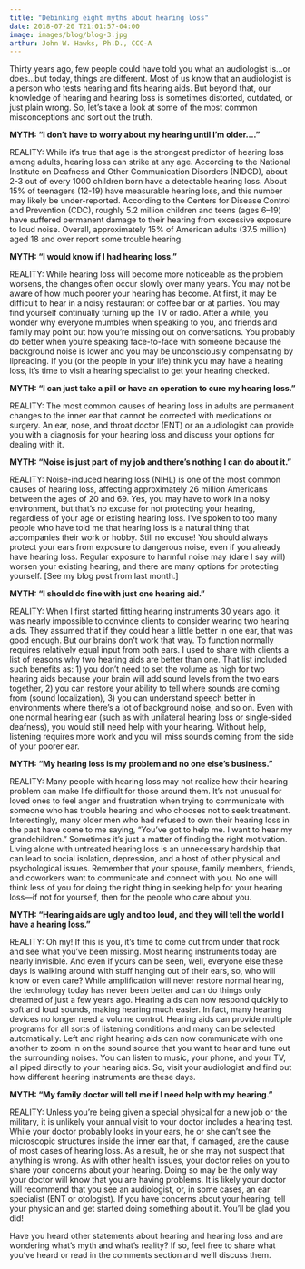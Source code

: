```yaml
---
title: "Debinking eight myths about hearing loss"
date: 2018-07-20 T21:01:57-04:00
image: images/blog/blog-3.jpg
arthur: John W. Hawks, Ph.D., CCC-A
---
```


Thirty years ago, few people could have told you what an audiologist is…or does…but today, things are different. Most of us know that an audiologist is a person who tests hearing and fits hearing aids. But beyond that, our knowledge of hearing and hearing loss is sometimes distorted, outdated, or just plain wrong. So, let’s take a look at some of the most common misconceptions and sort out the truth.
 
 
**MYTH: “I don’t have to worry about my hearing until I’m older….”**
 
REALITY: While it’s true that age is the strongest predictor of hearing loss among adults, hearing loss can strike at any age. According to the National Institute on Deafness and Other Communication Disorders (NIDCD), about 2-3 out of every 1000 children born have a detectable hearing loss. About 15% of teenagers (12-19) have measurable hearing loss, and this number may likely be under-reported.  According to the Centers for Disease Control and Prevention (CDC), roughly 5.2 million children and teens (ages 6–19) have suffered permanent damage to their hearing from excessive exposure to loud noise. Overall, approximately 15% of American adults (37.5 million) aged 18 and over report some trouble hearing.

**MYTH: “I would know if I had hearing loss.”**
 
REALITY: While hearing loss will become more noticeable as the problem worsens, the changes often occur slowly over many years. You may not be aware of how much poorer your hearing has become. At first, it may be difficult to hear in a noisy restaurant or coffee bar or at parties. You may find yourself continually turning up the TV or radio. After a while, you wonder why everyone mumbles when speaking to you, and friends and family may point out how you’re missing out on conversations. You probably do better when you’re speaking face-to-face with someone because the background noise is lower and you may be unconsciously compensating by lipreading. If you (or the people in your life) think you may have a hearing loss, it’s time to visit a hearing specialist to get your hearing checked.
 
**MYTH: “I can just take a pill or have an operation to cure my hearing loss.”**
 
REALITY: The most common causes of hearing loss in adults are permanent changes to the inner ear that cannot be corrected with medications or surgery. An ear, nose, and throat doctor (ENT) or an audiologist can provide you with a diagnosis for your hearing loss and discuss your options for dealing with it.
 
**MYTH: “Noise is just part of my job and there’s nothing I can do about it.”**
 
REALITY: Noise-induced hearing loss (NIHL) is one of the most common causes of hearing loss, affecting approximately 26 million Americans between the ages of 20 and 69. Yes, you may have to work in a noisy environment, but that’s no excuse for not protecting your hearing, regardless of your age or existing hearing loss. I’ve spoken to too many people who have told me that hearing loss is a natural thing that accompanies their work or hobby. Still no excuse! You should always protect your ears from exposure to dangerous noise, even if you already have hearing loss. Regular exposure to harmful noise may (dare I say will) worsen your existing hearing, and there are many options for protecting yourself.  [See my blog post from last month.]

**MYTH: “I should do fine with just one hearing aid.”**
 
REALITY: When I first started fitting hearing instruments 30 years ago, it was nearly impossible to convince clients to consider wearing two hearing aids. They assumed that if they could hear a little better in one ear, that was good enough. But our brains don’t work that way. To function normally requires relatively equal input from both ears. I used to share with clients a list of reasons why two hearing aids are better than one. That list included such benefits as: 1) you don’t need to set the volume as high for two hearing aids because your brain will add sound levels from the two ears together, 2) you can restore your ability to tell where sounds are coming from (sound localization), 3) you can understand speech better in environments where there’s a lot of background noise, and so on. Even with one normal hearing ear (such as with unilateral hearing loss or single-sided deafness), you would still need help with your hearing. Without help, listening requires more work and you will miss sounds coming from the side of your poorer ear.
 
**MYTH: “My hearing loss is my problem and no one else’s business.”**
 
REALITY: Many people with hearing loss may not realize how their hearing problem can make life difficult for those around them. It’s not unusual for loved ones to feel anger and frustration when trying to communicate with someone who has trouble hearing and who chooses not to seek treatment. Interestingly, many older men who had refused to own their hearing loss in the past have come to me saying, “You’ve got to help me. I want to hear my grandchildren.” Sometimes it’s just a matter of finding the right motivation. Living alone with untreated hearing loss is an unnecessary hardship that can lead to social isolation, depression, and a host of other physical and psychological issues. Remember that your spouse, family members, friends, and coworkers want to communicate and connect with you. No one will think less of you for doing the right thing in seeking help for your hearing loss—if not for yourself, then for the people who care about you.
 
 
 
**MYTH: “Hearing aids are ugly and too loud, and they will tell the world I have a hearing loss.”**
 
REALITY: Oh my! If this is you, it’s time to come out from under that rock and see what you’ve been missing. Most hearing instruments today are nearly invisible. And even if yours can be seen, well, everyone else these days is walking around with stuff hanging out of their ears, so, who will know or even care?  While amplification will never restore normal hearing, the technology today has never been better and can do things only dreamed of just a few years ago. Hearing aids can now respond quickly to soft and loud sounds, making hearing much easier. In fact, many hearing devices no longer need a volume control. Hearing aids can provide multiple programs for all sorts of listening conditions and many can be selected automatically. Left and right hearing aids can now communicate with one another to zoom in on the sound source that you want to hear and tune out the surrounding noises. You can listen to music, your phone, and your TV, all piped directly to your hearing aids. So, visit your audiologist and find out how different hearing instruments are these days.

**MYTH: “My family doctor will tell me if I need help with my hearing.”**
 
REALITY: Unless you’re being given a special physical for a new job or the military, it is unlikely your annual visit to your doctor includes a hearing test. While your doctor probably looks in your ears, he or she can’t see the microscopic structures inside the inner ear that, if damaged, are the cause of most cases of hearing loss. As a result, he or she may not suspect that anything is wrong. As with other health issues, your doctor relies on you to share your concerns about your hearing. Doing so may be the only way your doctor will know that you are having problems. It is likely your doctor will recommend that you see an audiologist, or, in some cases, an ear specialist (ENT or otologist). If you have concerns about your hearing, tell your physician and get started doing something about it. You’ll be glad you did!
 
Have you heard other statements about hearing and hearing loss and are wondering what’s myth and what’s reality? If so, feel free to share what you’ve heard or read in the comments section and we’ll discuss them.
